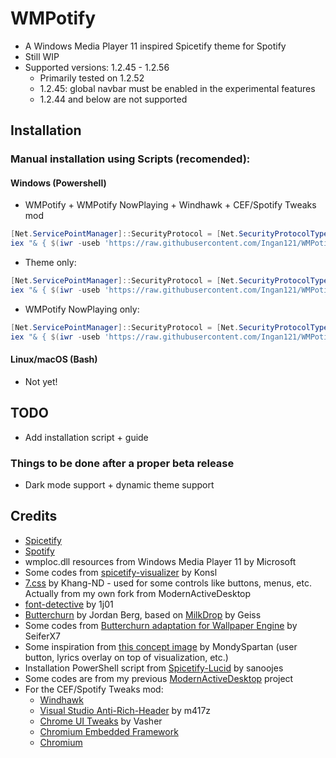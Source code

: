 # WMPotify
* A Windows Media Player 11 inspired Spicetify theme for Spotify
* Still WIP
* Supported versions: 1.2.45 - 1.2.56
    * Primarily tested on 1.2.52
    * 1.2.45: global navbar must be enabled in the experimental features
    * 1.2.44 and below are not supported

## **Installation**

### **Manual installation using Scripts (recomended):**

#### **Windows (Powershell)**

* WMPotify + WMPotify NowPlaying + Windhawk + CEF/Spotify Tweaks mod
```powershell
[Net.ServicePointManager]::SecurityProtocol = [Net.SecurityProtocolType]::Tls12
iex "& { $(iwr -useb 'https://raw.githubusercontent.com/Ingan121/WMPotify/master/installer/install.ps1') }"
```

* Theme only:
```powershell
[Net.ServicePointManager]::SecurityProtocol = [Net.SecurityProtocolType]::Tls12
iex "& { $(iwr -useb 'https://raw.githubusercontent.com/Ingan121/WMPotify/master/installer/install.ps1') } -Install @('wmpotify')"
```

* WMPotify NowPlaying only:
```powershell
[Net.ServicePointManager]::SecurityProtocol = [Net.SecurityProtocolType]::Tls12
iex "& { $(iwr -useb 'https://raw.githubusercontent.com/Ingan121/WMPotify/master/installer/install.ps1') } -Install @('wmpvis')"
```

#### **Linux/macOS (Bash)**

* Not yet!

## TODO
* Add installation script + guide

### Things to be done after a proper beta release
* Dark mode support + dynamic theme support

## Credits
* [Spicetify](https://spicetify.app/)
* [Spotify](https://www.spotify.com/)
* wmploc.dll resources from Windows Media Player 11 by Microsoft
* Some codes from [spicetify-visualizer](https://github.com/Konsl/spicetify-visualizer) by Konsl
* [7.css](https://khang-nd.github.io/7.css) by Khang-ND - used for some controls like buttons, menus, etc. Actually from my own fork from ModernActiveDesktop
* [font-detective](https://github.com/1j01/font-detective) by 1j01
* [Butterchurn](https://butterchurnviz.com/) by Jordan Berg, based on [MilkDrop](https://en.wikipedia.org/wiki/MilkDrop) by Geiss
* Some codes from [Butterchurn adaptation for Wallpaper Engine](https://steamcommunity.com/sharedfiles/filedetails/?id=2962616483) by SeiferX7
* Some inspiration from [this concept image](https://x.com/tehmondspartan/status/1671430592087613441) by MondySpartan (user button, lyrics overlay on top of visualization, etc.)
* Installation PowerShell script from [Spicetify-Lucid](https://github.com/sanoojes/Spicetify-Lucid) by sanoojes
* Some codes are from my previous [ModernActiveDesktop](https://github.com/Ingan121/ModernActiveDesktop) project
* For the CEF/Spotify Tweaks mod:
    * [Windhawk](https://windhawk.net/)
    * [Visual Studio Anti-Rich-Header](https://windhawk.net/mods/visual-studio-anti-rich-header) by m417z
    * [Chrome UI Tweaks](https://windhawk.net/mods/chrome-ui-tweaks) by Vasher
    * [Chromium Embedded Framework](https://bitbucket.org/chromiumembedded/cef)
    * [Chromium](https://www.chromium.org/)
